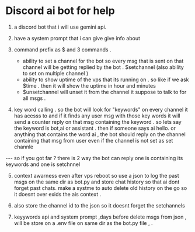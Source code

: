# Discord ai bot for <topic> help
1. a discord bot that i will use gemini api.
2. have a system prompt that i can give give info about <topic>
3. command prefix as $ and 3 commands . 
   - ability to set a channel for the bot so every msg that is sent on that channel will be getting replied by the bot . $setchannel (also ability to set on multiple channel )
   - ability to show uptime of the vps that its running on . so like if we ask $time . then it will show the uptime in hour and minutes 
   - $unsetchannel will unset it from the channel it suppose to talk to for all msgs . 


4. key word calling . so the bot will look for "keywords" on every channel it has acesss to  and if it finds any user msg with those key words it will send a counter reply on that msg containing the keyword . so lets say the keyword is bot,ai or assistant . then if someone says ai hello. or anything that contains the word ai , the bot should reply on the channel containing that msg from user even if the channel is not set as set channle 


--- so if you got far ? there is 2 way the bot can reply one is containing its keywords and one is setchnnel 



5. context awarness even after vps reboot so use a json to log the past msgs on the same dir as bot.py and store chat history so that ai dont forget past chats. make a systme to auto delete old history on the go so it doesnt over exids the ais context . 


6. also store the channel id to the json so it doesnt forget the setchannels 



7. keyywords api and system prompt ,days before delete msgs from json ,  will be store on a .env file on same dir as the bot.py file ,  . 
